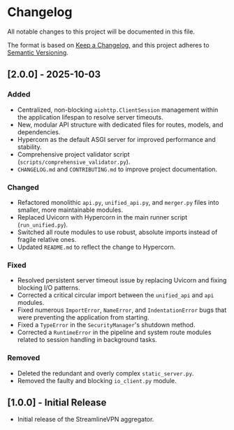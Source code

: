 # Changelog

All notable changes to this project will be documented in this file.

The format is based on [Keep a Changelog](https://keepachangelog.com/en/1.0.0/),
and this project adheres to [Semantic Versioning](https://semver.org/spec/v2.0.0.html).

## [2.0.0] - 2025-10-03

### Added
- Centralized, non-blocking `aiohttp.ClientSession` management within the application lifespan to resolve server timeouts.
- New, modular API structure with dedicated files for routes, models, and dependencies.
- Hypercorn as the default ASGI server for improved performance and stability.
- Comprehensive project validator script (`scripts/comprehensive_validator.py`).
- `CHANGELOG.md` and `CONTRIBUTING.md` to improve project documentation.

### Changed
- Refactored monolithic `api.py`, `unified_api.py`, and `merger.py` files into smaller, more maintainable modules.
- Replaced Uvicorn with Hypercorn in the main runner script (`run_unified.py`).
- Switched all route modules to use robust, absolute imports instead of fragile relative ones.
- Updated `README.md` to reflect the change to Hypercorn.

### Fixed
- Resolved persistent server timeout issue by replacing Uvicorn and fixing blocking I/O patterns.
- Corrected a critical circular import between the `unified_api` and `api` modules.
- Fixed numerous `ImportError`, `NameError`, and `IndentationError` bugs that were preventing the application from starting.
- Fixed a `TypeError` in the `SecurityManager`'s shutdown method.
- Corrected a `RuntimeError` in the pipeline and system route modules related to session handling in background tasks.

### Removed
- Deleted the redundant and overly complex `static_server.py`.
- Removed the faulty and blocking `io_client.py` module.

## [1.0.0] - Initial Release
- Initial release of the StreamlineVPN aggregator.